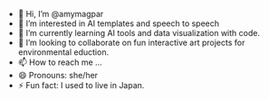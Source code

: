 - 👋 Hi, I’m @amymagpar
- 👀 I’m interested in AI templates and speech to speech
- 🌱 I’m currently learning AI tools and data visualization with code.
- 💞️ I’m looking to collaborate on fun interactive art projects for environmental eduction.
- 📫 How to reach me ...
- 😄 Pronouns: she/her
- ⚡ Fun fact: I used to live in Japan.

<!---
amymagpar/amymagpar is a ✨ special ✨ repository because its `README.md` (this file) appears on your GitHub profile.
You can click the Preview link to take a look at your changes.
--->

